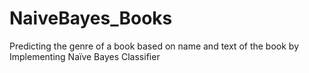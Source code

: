 # NaiveBayes_Books
Predicting the genre of a book based on name and text of the book by Implementing Naïve Bayes Classifier
